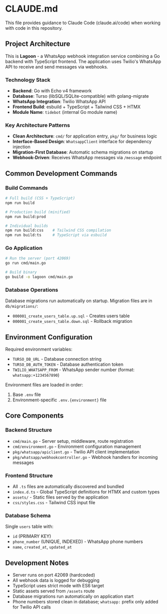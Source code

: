 # CLAUDE.md

This file provides guidance to Claude Code (claude.ai/code) when working with code in this repository.

## Project Architecture

This is **Lagoon** - a WhatsApp webhook integration service combining a Go backend with TypeScript frontend. The application uses Twilio's WhatsApp API to receive and send messages via webhooks.

### Technology Stack
- **Backend**: Go with Echo v4 framework
- **Database**: Turso (libSQL/SQLite-compatible) with golang-migrate
- **WhatsApp Integration**: Twilio WhatsApp API
- **Frontend Build**: esbuild + TypeScript + Tailwind CSS + HTMX
- **Module Name**: `tidebot` (internal Go module name)

### Key Architecture Patterns
- **Clean Architecture**: `cmd/` for application entry, `pkg/` for business logic
- **Interface-Based Design**: `WhatsappClient` interface for dependency injection
- **Migration-First Database**: Automatic schema migrations on startup
- **Webhook-Driven**: Receives WhatsApp messages via `/message` endpoint

## Common Development Commands

### Build Commands
```bash
# Full build (CSS + TypeScript)
npm run build

# Production build (minified)
npm run build:prod

# Individual builds
npm run build:css    # Tailwind CSS compilation
npm run build:ts     # TypeScript via esbuild
```

### Go Application
```bash
# Run the server (port 42069)
go run cmd/main.go

# Build binary
go build -o lagoon cmd/main.go
```

### Database Operations
Database migrations run automatically on startup. Migration files are in `db/migrations/`:
- `000001_create_users_table.up.sql` - Creates users table
- `000001_create_users_table.down.sql` - Rollback migration

## Environment Configuration

Required environment variables:
- `TURSO_DB_URL` - Database connection string
- `TURSO_DB_AUTH_TOKEN` - Database authentication token  
- `TWILIO_WHATSAPP_FROM` - WhatsApp sender number (format: `whatsapp:+1234567890`)

Environment files are loaded in order:
1. Base `.env` file
2. Environment-specific `.env.{environment}` file

## Core Components

### Backend Structure
- `cmd/main.go` - Server setup, middleware, route registration
- `cmd/environment.go` - Environment configuration management
- `pkg/whatsapp/apiclient.go` - Twilio API client implementation
- `pkg/whatsapp/webhookcontroller.go` - Webhook handlers for incoming messages

### Frontend Structure
- All `.ts` files are automatically discovered and bundled
- `index.d.ts` - Global TypeScript definitions for HTMX and custom types
- `assets/` - Static files served by the application
- `css/styles.css` - Tailwind CSS input file

### Database Schema
Single `users` table with:
- `id` (PRIMARY KEY)
- `phone_number` (UNIQUE, INDEXED) - WhatsApp phone numbers
- `name`, `created_at`, `updated_at`

## Development Notes

- Server runs on port 42069 (hardcoded)
- All webhook data is logged for debugging
- TypeScript uses strict mode with ES6 target
- Static assets served from `/assets` route
- Database migrations run automatically on application start
- Phone numbers stored clean in database; `whatsapp:` prefix only added for Twilio API calls